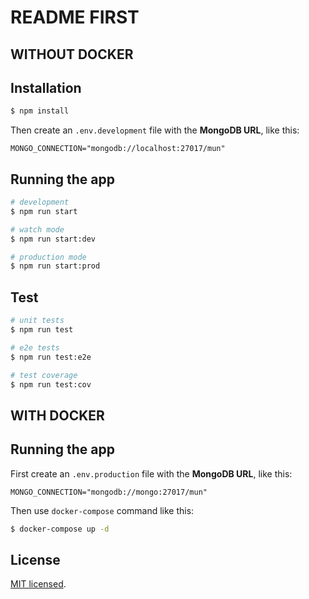 # README FIRST

## WITHOUT DOCKER

## Installation

```bash
$ npm install
```

Then create an `.env.development` file with the **MongoDB URL**, like this:

```env
MONGO_CONNECTION="mongodb://localhost:27017/mun"
```

## Running the app

```bash
# development
$ npm run start

# watch mode
$ npm run start:dev

# production mode
$ npm run start:prod
```

## Test

```bash
# unit tests
$ npm run test

# e2e tests
$ npm run test:e2e

# test coverage
$ npm run test:cov
```

## WITH DOCKER

## Running the app

First create an `.env.production` file with the **MongoDB URL**, like this:

```env
MONGO_CONNECTION="mongodb://mongo:27017/mun"
```

Then use `docker-compose` command like this:

```bash
$ docker-compose up -d
```

## License

[MIT licensed](LICENSE).
